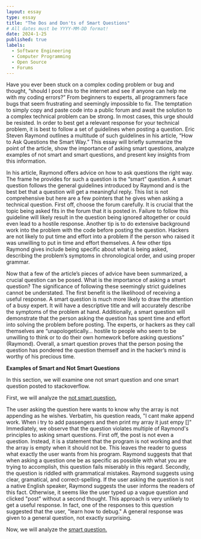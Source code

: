 ```yaml
---
layout: essay
type: essay
title: "The Dos and Don'ts of Smart Questions"
# All dates must be YYYY-MM-DD format!
date: 2024-1-25
published: true
labels:
  - Software Engineering
  - Computer Programming
  - Open Source
  - Forums
---
```


Have you ever been stuck on a complex coding problem or bug and thought, “should I post this to the internet and see if anyone can help me with my coding errors?” From beginners to experts, all programmers face bugs that seem frustrating and seemingly impossible to fix. The temptation to simply copy and paste code into a public forum and await the solution to a complex technical problem can be strong. In most cases, this urge should be resisted. In order to best get a relevant response for your technical problem, it is best to follow a set of guidelines when posting a question. Eric Steven Raymond outlines a multitude of such guidelines in his article, “How to Ask Questions the Smart Way.” This essay will briefly summarize the point of the article, show the importance of asking smart questions, analyze examples of not smart and smart questions, and present key insights from this information.


In his article, Raymond offers advice on how to ask questions the right way. The frame he provides for such a question is the “smart” question. A smart question follows the general guidelines introduced by Raymond and is the best bet that a question will get a meaningful reply. This list is not comprehensive but here are a few pointers that he gives when asking a technical question. First off, choose the forum carefully. It is crucial that the topic being asked fits in the forum that it is posted in. Failure to follow this guideline will likely result in the question being ignored altogether or could even lead to a hostile response. Another tip is to do extensive background work into the problem with the code before posting the question. Hackers are not likely to put time and effort into a problem if the person who raised it was unwilling to put in time and effort themselves. A few other tips Raymond gives include being specific about what is being asked, describing the problem’s symptoms in chronological order, and using proper grammar.


Now that a few of the article’s pieces of advice have been summarized, a crucial question can be posed. What is the importance of asking a smart question? The significance of following these seemingly strict guidelines cannot be understated. The first benefit is the likelihood of receiving a useful response. A smart question is much more likely to draw the attention of a busy expert. It will have a descriptive title and will accurately describe the symptoms of the problem at hand. Additionally, a smart question will demonstrate that the person asking the question has spent time and effort into solving the problem before posting. The experts, or hackers as they call themselves are “unapologetically… hostile to people who seem to be unwilling to think or to do their own homework before asking questions” (Raymond). Overall, a smart question proves that the person posing the question has pondered the question themself and in the hacker’s mind is worthy of his precious time. 

**Examples of Smart and Not Smart Questions**

In this section, we will examine one not smart question and one smart question posted to stackoverflow. 

First, we will analyze the [not smart question.](https://stackoverflow.com/questions/77882352/problem-appending-an-array-and-printing-it-in-python)

The user asking the question here wants to know why the array is not appending as he wishes. Verbatim, his question reads, "I cant make append work. When i try to add passengers and then print my array it just empy []" Immediately, we observe that the question violates multiple of Raymond's principles to asking smart questions. First off, the post is not even a question. Instead, it is a statement that the program is not working and that the array is empty when it should not be. This leaves the reader to guess what exactly the user wants from his program. Raymond suggests that that when asking a question one be as specific as possible with what you are trying to accomplish, this question fails miserably in this regard. Secondly, the question is riddled with grammatical mistakes. Raymond suggests using clear, gramatical, and correct-spelling. If the user asking the question is not a native English speaker, Raymond suggests the user informs the readers of this fact. Otherwise, it seems like the user typed up a vague question and clicked "post" without a second thought. This approach is very unlikely to get a useful response. In fact, one of the responses to this question suggested that the user, "learn how to debug." A general response was given to a general question, not exactly surprising.

Now, we will analyze the [smart question.](https://stackoverflow.com/questions/77883353/using-opencv-to-read-input-from-capture-card)

